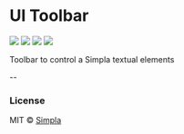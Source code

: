 # UI Toolbar
![][bower-badge] [![][travis-badge]][travis-url] [![][bowerdeps-badge]][bowerdeps-url] [![][npmdevdeps-badge]][npmdevdeps-url]

Toolbar to control a Simpla textual elements

--

### License

MIT © [Simpla](admin@simpla.io)

[bower-badge]: https://img.shields.io/bower/v/sm-ui-toolbar.svg
[travis-badge]: https://img.shields.io/travis/SimplaElements/sm-ui-toolbar.svg
[travis-url]: https://travis-ci.org/SimplaElements/sm-ui-toolbar
[bowerdeps-badge]: https://img.shields.io/gemnasium/SimplaElements/sm-ui-toolbar.svg
[bowerdeps-url]: https://gemnasium.com/bower/sm-ui-toolbar
[npmdevdeps-badge]: https://img.shields.io/david/dev/SimplaElements/sm-ui-toolbar.svg?theme=shields.io
[npmdevdeps-url]: https://david-dm.org/SimplaElements/sm-ui-toolbar#info=devDependencies

